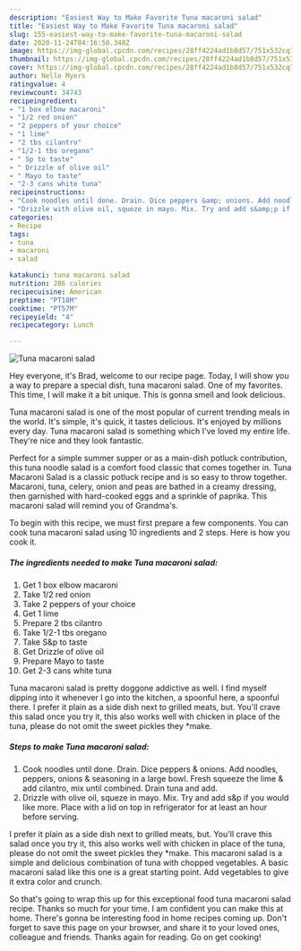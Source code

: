 ```yaml
---
description: "Easiest Way to Make Favorite Tuna macaroni salad"
title: "Easiest Way to Make Favorite Tuna macaroni salad"
slug: 155-easiest-way-to-make-favorite-tuna-macaroni-salad
date: 2020-11-24T04:16:50.348Z
image: https://img-global.cpcdn.com/recipes/28ff4224ad1b8d57/751x532cq70/tuna-macaroni-salad-recipe-main-photo.jpg
thumbnail: https://img-global.cpcdn.com/recipes/28ff4224ad1b8d57/751x532cq70/tuna-macaroni-salad-recipe-main-photo.jpg
cover: https://img-global.cpcdn.com/recipes/28ff4224ad1b8d57/751x532cq70/tuna-macaroni-salad-recipe-main-photo.jpg
author: Nelle Myers
ratingvalue: 4
reviewcount: 34743
recipeingredient:
- "1 box elbow macaroni"
- "1/2 red onion"
- "2 peppers of your choice"
- "1 lime"
- "2 tbs cilantro"
- "1/2-1 tbs oregano"
- " Sp to taste"
- " Drizzle of olive oil"
- " Mayo to taste"
- "2-3 cans white tuna"
recipeinstructions:
- "Cook noodles until done. Drain. Dice peppers &amp; onions. Add noodles, peppers, onions &amp; seasoning in a large bowl. Fresh squeeze the lime &amp; add cilantro, mix until combined. Drain tuna and add."
- "Drizzle with olive oil, squeze in mayo. Mix. Try and add s&amp;p if you would like more. Place with a lid on top in refrigerator for at least an hour before serving."
categories:
- Recipe
tags:
- tuna
- macaroni
- salad

katakunci: tuna macaroni salad 
nutrition: 286 calories
recipecuisine: American
preptime: "PT18M"
cooktime: "PT57M"
recipeyield: "4"
recipecategory: Lunch

---
```



![Tuna macaroni salad](https://img-global.cpcdn.com/recipes/28ff4224ad1b8d57/751x532cq70/tuna-macaroni-salad-recipe-main-photo.jpg)

Hey everyone, it's Brad, welcome to our recipe page. Today, I will show you a way to prepare a special dish, tuna macaroni salad. One of my favorites. This time, I will make it a bit unique. This is gonna smell and look delicious.

Tuna macaroni salad is one of the most popular of current trending meals in the world. It's simple, it's quick, it tastes delicious. It's enjoyed by millions every day. Tuna macaroni salad is something which I've loved my entire life. They're nice and they look fantastic.

Perfect for a simple summer supper or as a main-dish potluck contribution, this tuna noodle salad is a comfort food classic that comes together in. Tuna Macaroni Salad is a classic potluck recipe and is so easy to throw together. Macaroni, tuna, celery, onion and peas are bathed in a creamy dressing, then garnished with hard-cooked eggs and a sprinkle of paprika. This macaroni salad will remind you of Grandma&#39;s.


To begin with this recipe, we must first prepare a few components. You can cook tuna macaroni salad using 10 ingredients and 2 steps. Here is how you cook it.

<!--inarticleads1-->

##### The ingredients needed to make Tuna macaroni salad:

1. Get 1 box elbow macaroni
1. Take 1/2 red onion
1. Take 2 peppers of your choice
1. Get 1 lime
1. Prepare 2 tbs cilantro
1. Take 1/2-1 tbs oregano
1. Take  S&amp;p to taste
1. Get  Drizzle of olive oil
1. Prepare  Mayo to taste
1. Get 2-3 cans white tuna


Tuna macaroni salad is pretty doggone addictive as well. I find myself dipping into it whenever I go into the kitchen, a spoonful here, a spoonful there. I prefer it plain as a side dish next to grilled meats, but. You&#39;ll crave this salad once you try it, this also works well with chicken in place of the tuna, please do not omit the sweet pickles they *make. 

<!--inarticleads2-->

##### Steps to make Tuna macaroni salad:

1. Cook noodles until done. Drain. Dice peppers &amp; onions. Add noodles, peppers, onions &amp; seasoning in a large bowl. Fresh squeeze the lime &amp; add cilantro, mix until combined. Drain tuna and add.
1. Drizzle with olive oil, squeze in mayo. Mix. Try and add s&amp;p if you would like more. Place with a lid on top in refrigerator for at least an hour before serving.


I prefer it plain as a side dish next to grilled meats, but. You&#39;ll crave this salad once you try it, this also works well with chicken in place of the tuna, please do not omit the sweet pickles they *make. This macaroni salad is a simple and delicious combination of tuna with chopped vegetables. A basic macaroni salad like this one is a great starting point. Add vegetables to give it extra color and crunch. 

So that's going to wrap this up for this exceptional food tuna macaroni salad recipe. Thanks so much for your time. I am confident you can make this at home. There's gonna be interesting food in home recipes coming up. Don't forget to save this page on your browser, and share it to your loved ones, colleague and friends. Thanks again for reading. Go on get cooking!
